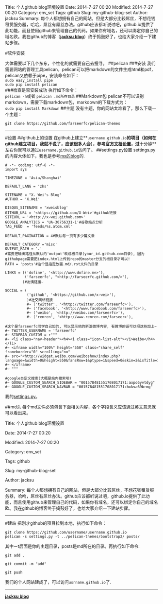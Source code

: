 Title: 个人github blog环境设置
Date: 2014-7-27 00:20
Modified: 2014-7-27 00:20
Category: env_set
Tags: github
Slug: my-github-blog-set
Author: jacksu
Summary: 每个人都想拥有自己的网站，但是大部分比较屌丝，不想花钱租赁服务器，哈哈，屌丝有屌丝办法。github应该都听说过吧，github.io提供了此功能，而且使用github来管理自己的代码，如果你有域名，还可以绑定你自己的域名欧。我在github的博客（**[jacksu blog](jacksu.github.io)**）终于捣鼓好了，也给大家介绍一下建站步骤。

#软件安装

大体需要以下几个东东，个性化的就需要自己去搜寻。
##pelican
###安装
我们需要网站的管理工具pelican，pelican可以把markdown的文件生成html和pdf，pelican又依赖于pipe，安装命令如下：<br>
`sudo easy_install pipe`<br>
`sudo pip install pelican`<br>
###检查是否安装成功
执行如下命令：<br>
`pelican -h`或者
`pelican .md所在目录`
##Markdown包
pelican不可以识别markdown，需要下载markdown包，markdown的下载方式为：<br>
`sudo pip install Markdown`
##主题
没有主题，你的网站太难看了，那么下载一个主题：

`git clone https://github.com/farseerfc/pelican-themes`

---
#设置
##github上的设置
在github上建立**`username.github.io`**的项目（如何在github建立项目，我就不说了，应该很多人会），参考[官方文档](https://help.github.com/articles/creating-pages-with-the-automatic-generator)设置，过**十分钟**左右你就可以通过`username.github.io`访问了。
##settings.py设置
settings.py的内容大体如下，我也是参考[mx的blog](http://x-wei.github.io/pelican_github_blog.html)的.

	# -*- coding: utf-8 -*-
	import sys

	TIMEZONE = 'Asia/Shanghai'

	DEFAULT_LANG = 'zhs'

	SITENAME = "X. Wei's Blog"
	AUTHOR = 'X.Wei'

	DISQUS_SITENAME = 'xweisblog'
	GITHUB_URL = '<https://github.com/X-Wei>'#github链接
	SITEURL = '<http://x-wei.github.com>'
	GOOGLE_ANALYTICS = 'UA-30756331-1'#谷歌站点分析
	TAG_FEED  = 'feeds/%s.atom.xml'

	DEFAULT_PAGINATION = 4#默认每一页有多少篇文章

	DEFAULT_CATEGORY ='misc'
	OUTPUT_PATH = '.'
	#需要把输出路径从默认的'output'改成根目录(your_id.github.com目录), 因为githubpage需要把index.html上传到repo的master分支的根目录才可以!
	PATH = 'posts'#这个是指定放置.md/.rst文件的目录

	LINKS = (('dofine', '<http://www.dofine.me>'),
    	     ('farseerfc', "<http://farseerfc.github.com/>"),
     	    )#友情链接~

	SOCIAL = (
	          ('github', '<https://github.com/x-wei>'),
    	      )#社交网络链接
        	  #~ ('twitter', '<http://twitter.com/farseerfc>'),
	          #~ ('facebook', '<http://www.facebook.com/farseerfc>'),
	          #~ ('weibo', '<http://weibo.com/farseerfc>'),
	          #~ ('renren', '<http://www.renren.com/farseer>'),

	#这个是farseerfc同学自己加的, 可以显示他的新浪微博内容, 有微博的话可以把这些加上~
	#~ TWITTER_USERNAME = 'farseerfc'
	#~ SIDEBAR_CUSTOM = r"""
	#~ <li class="nav-header"><h4><i class="icon-list-alt"></i>Weibo</h4></li>
	#~ <iframe width="100%" height="550" class="share_self"  frameborder="0" scrolling="no" 
	#~ src="<http://widget.weibo.com/weiboshow/index.php?language=&width=0&height=550&fansRow=1&ptype=1&speed=0&skin=2&isTitle=1&noborder=1&isWeibo=1&isFans=1&uid=1862842353&verifier=b193b9de&dpc=1>">
	#~ </iframe>
	#~ """

	#google自定义搜索(大概是站内搜索吧)
	#~ GOOGLE_CUSTOM_SEARCH_SIDEBAR = "001578481551708017171:axpo6yvtdyg"
	#~ GOOGLE_CUSTOM_SEARCH_NAVBAR = "001578481551708017171:hxkva69brmg"

我的[settings.py](https://github.com/jacksu/jacksu.github.io/blob/master/settings.py)。

##md头
每个md文件必须包含下面相关内容，各个字段含义应该通过英文意思就可以看出来。

Title: 个人github blog环境设置

Date: 2014-7-27 00:20

Modified: 2014-7-27 00:20

Category: env_set

Tags: github

Slug: my-github-blog-set

Author: jacksu

Summary: 每个人都想拥有自己的网站，但是大部分比较屌丝，不想花钱租赁服务器，哈哈，屌丝有屌丝办法。github应该都听说过吧，github.io提供了此功能，而且使用github来管理自己的代码，如果你有域名，还可以绑定你自己的域名欧。我在github的博客终于捣鼓好了，也给大家介绍一下建站步骤。

---
#建站
把刚才github的项目拉到本地，执行如下命令：

`git clone https://github.com/username/username.github.io`<br>
`pelican -s settings.py -t ../pelican-themes/bootstrap2/ posts/`

其中－t后面是你的主题目录，posts是md所在的目录。再执行如下命令:

`git add .`

`git commit -m "add"`

`git push`

我们的个人网站建成了，可以访问`usrname.github.io`了.

---
**[jacksu blog](jacksu.github.io)**